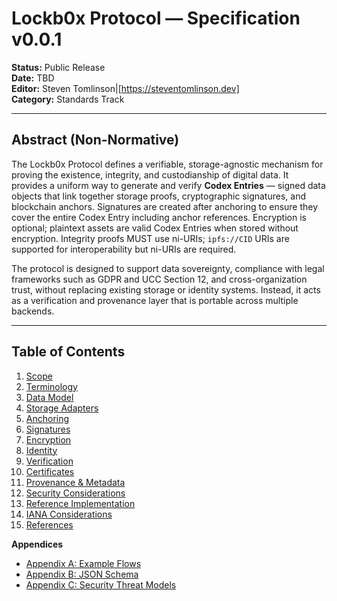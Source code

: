 # Lockb0x Protocol — Specification v0.0.1


**Status:** Public Release  
**Date:** TBD  
**Editor:** Steven Tomlinson|[https://steventomlinson.dev]  
**Category:** Standards Track  

---

## Abstract (Non-Normative)

The Lockb0x Protocol defines a verifiable, storage-agnostic mechanism for proving the existence, integrity, and custodianship of digital data. It provides a uniform way to generate and verify **Codex Entries** — signed data objects that link together storage proofs, cryptographic signatures, and blockchain anchors. Signatures are created after anchoring to ensure they cover the entire Codex Entry including anchor references. Encryption is optional; plaintext assets are valid Codex Entries when stored without encryption. Integrity proofs MUST use ni-URIs; `ipfs://CID` URIs are supported for interoperability but ni-URIs are required.

The protocol is designed to support data sovereignty, compliance with legal frameworks such as GDPR and UCC Section 12, and cross-organization trust, without replacing existing storage or identity systems. Instead, it acts as a verification and provenance layer that is portable across multiple backends.

---

## Table of Contents

1. [Scope](scope.md)  
2. [Terminology](terminology.md)  
3. [Data Model](data-model.md)  
4. [Storage Adapters](storage-adapters.md)  
5. [Anchoring](anchoring.md)  
6. [Signatures](signatures.md)  
7. [Encryption](encryption.md)  
8. [Identity](identity.md)  
9. [Verification](verification.md)  
10. [Certificates](certificates.md)  
11. [Provenance & Metadata](provenance-metadata.md)  
12. [Security Considerations](security.md)  
13. [Reference Implementation](reference-implementation.md)  
14. [IANA Considerations](iana.md)  
15. [References](references.md)  

**Appendices**  
- [Appendix A: Example Flows](appendix-a-flows.md)  
- [Appendix B: JSON Schema](appendix-b-schema.md)  
- [Appendix C: Security Threat Models](appendix-c-threats.md)
